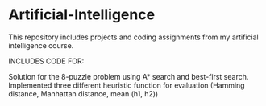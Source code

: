 # Artificial-Intelligence
This repository includes projects and coding assignments from my artificial intelligence course.

INCLUDES CODE FOR:

Solution for the 8-puzzle problem using A* search and best-first search. Implemented three different heuristic function for evaluation (Hamming distance, Manhattan distance, mean (h1, h2))
